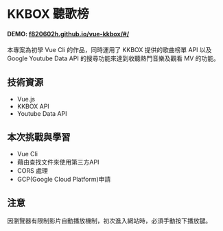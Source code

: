 # KKBOX 聽歌榜
#### DEMO: [f820602h.github.io/vue-kkbox/#/](f820602h.github.io/vue-kkbox/#/)
本專案為初學 Vue Cli 的作品，同時運用了 KKBOX 提供的歌曲榜單 API 以及 Google Youtube Data API 的搜尋功能來達到收聽熱門音樂及觀看 MV 的功能。

## 技術資源
* Vue.js
* KKBOX API
* Youtube Data API

## 本次挑戰與學習
* Vue Cli
* 藉由查找文件來使用第三方API
* CORS 處理
* GCP(Google Cloud Platform)申請

## 注意
因瀏覽器有限制影片自動播放機制，初次進入網站時，必須手動按下播放鍵。
